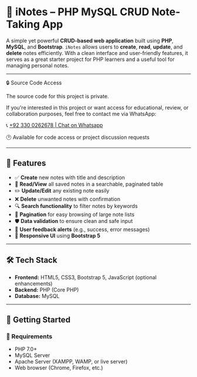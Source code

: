 # 📝 iNotes – PHP MySQL CRUD Note-Taking App

A simple yet powerful **CRUD-based web application** built using **PHP**, **MySQL**, and **Bootstrap**. `iNotes` allows users to **create**, **read**, **update**, and **delete** notes efficiently. With a clean interface and user-friendly features, it serves as a great starter project for PHP learners and a useful tool for managing personal notes.

---

🔒 Source Code Access   


The source code for this project is private.

If you're interested in this project or want access for educational, review, or collaboration purposes, feel free to contact me via WhatsApp:

📞 [+92 330 0262678 | Chat on Whatsapp](https://wa.me/923300262678?text=Hi%2C%20I%20saw%20your%20iNotes%20project%20and%20would%20like%20to%20request%20code%20access.)    


🕑 Available for code access or project discussion requests

---

## 📌 Features

- ✅ **Create** new notes with title and description
- 📄 **Read/View** all saved notes in a searchable, paginated table
- ✏️ **Update/Edit** any existing note easily
- ❌ **Delete** unwanted notes with confirmation
- 🔍 **Search functionality** to filter notes by keywords
- 📄 **Pagination** for easy browsing of large note lists
- 🛡️ **Data validation** to ensure clean and safe input
- 📢 **User feedback alerts** (e.g., success, error messages)
- 🎨 **Responsive UI** using **Bootstrap 5**

---

## 🛠️ Tech Stack

- **Frontend:** HTML5, CSS3, Bootstrap 5, JavaScript (optional enhancements)
- **Backend:** PHP (Core PHP)
- **Database:** MySQL

---

## 🚀 Getting Started

### 🔧 Requirements

- PHP 7.0+
- MySQL Server
- Apache Server (XAMPP, WAMP, or live server)
- Web browser (Chrome, Firefox, etc.)

